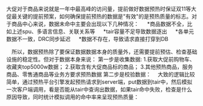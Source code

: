 大促对于商品来说就是一年中最高峰的访问量，提前做好数据预热时保证双11等大促最关键的提前预案，如何确保提前预热的数据是"有效"的是预热质量的标志。对于商品中心来说，数据未命中主要会出现以下几种情况：
  *商品数据不全，比如上述spu、多语言信息、关联关系等
  *tair容量不足导致数据逐出
  *各单元数据不一致，DRC同步延迟
  *数据不存在，导致请求直接打穿到DB

 所以，数据预热除了要保证数据数据本身的质量外，还需要提前预估、检查基础设施的稳定性。但对于数据本身来说：
第一步是收集数据:
1.获取大促前购物车、收藏夹top5000w数据；
2.获取含有大促商品标的商品；
3.其他预热商品，服务商品、零售通商品等业务方要求预热数据
第二步是校验数据：
 大致的逻辑比较简单，通过预热平台引擎发起预热请求到server端，put数据到tair中，然后模拟一次客户端调用，看是否能从tair中查询出数据，如果tair命中失败，检查是什么原因导致，同时统计模拟调用的命中率来呈现预热质量：
